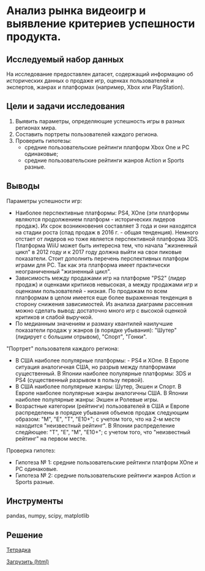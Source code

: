 # Анализ рынка видеоигр и выявление критериев успешности продукта.

## Исследуемый набор данных
На исследование предоставлен датасет, содержащий информацию об исторических данных о продаже игр, оценках пользователей и экспертов, жанрах и платформах (например, Xbox или PlayStation).
## Цели и задачи исследования
1. Выявить параметры, определяющие успешность игры в разных регионах мира.
2. Составить портреты пользователей каждого региона.
3. Проверить гипотезы:
     * средние пользовательские рейтинги платформ Xbox One и PC одинаковые;
     * средние пользовательские рейтинги жанров Action и Sports разные.
## Выводы
Параметры успешности игр:
  * Наиболее перспективные платформы: PS4, XOne (эти платформы являются продолжением платформ - исторических лидеров продаж). Их срок возникновения составляет 3 года и они находятся на стадии роста (спад продаж в 2016 г. - общая тенденция). Немного отстает от лидеров но тоже является перспективной платформа 3DS. Платформа WiiU может быть интересна тем, что начала "жизненный цикл" в 2012 году и к 2017 году должна выйти на свои пиковые показатели. Стоит дополнить перечень перспективных платформ играми для PC. Так как эта платформа имеет практически неограниченный "жизненный цикл".
  * Зависимость между продажами игр на платформе "PS2" (лидер продаж) и оценками критиков невысокая, а между продажами игр и оценками пользователей - низкая. По продажам по всем платформам в целом имеется еще более выраженная тенденция в сторону снижения зависимостей. Из анализа диаграмм рассеяния можно сделать вывод: достаточно много игр с высокой оценкой критиков и слабой выручкой.
  * По медианным значениям и размаху квантилей наилучшие показатели продаж у жанров (в порядке убывания): "Шутер" (лидирует с большим отрывом), "Спорт", "Гонки".

"Портрет" пользователя каждого региона:
  * В США наиболее полулярные платформы: - PS4 и XOne. В Европе ситуация аналогичная США, но разрыв между платформами существенный. В Японии наиболее полулярные платформы: 3DS и PS4 (существенный разрывом в пользу первой).
  * В США наиболее полулярные жанры: Шутер, Экшен и Спорт. В Европе наиболее полулярные жанры аналогичны США. В Японии наиболее полулярные жанры: Экшен и Ролевые игры.
  * Возрастные категории (рейтинги) пользователей в США и Европе распределены в порядке убывания объемов продаж следующим образом: "M", "E", "T", "E10+"; с учетом того, что на 2-м месте находится "неизвестный рейтинг". В Японии распределение следйющее: "T", "E", "M", "E10+"; с учетом того, что "неизвестный рейтинг" на первом месте.

Проверка гипотез:
  * Гипотеза № 1: cредние пользовательские рейтинги платформ XOne и PC одинаковые.
  * Гипотеза № 2: cредние пользовательские рейтинги жанров Action и Sports разные.
## Инструменты
pandas, numpy, scipy, matplotlib
## Решение
[Тетрадка](https://github.com/anik2-y/Portfolio/blob/main/Gamedev/82fc3a08-227d-4f5d-97aa-8a0078465ac7.ipynb)

[Загрузить (html)](https://disk.yandex.ru/d/2l3hgfc3umrELA)
